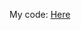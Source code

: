 My code: [Here](https://colab.research.google.com/drive/1vdSQ82q6icahji4dSFaYinR060fcOwAb?fbclid=IwAR3-Yq2db8ntN1c_tms-wD6meKxuAF5O1EpbzJfCSg1AeUdCXOPloTEU9Uw)
